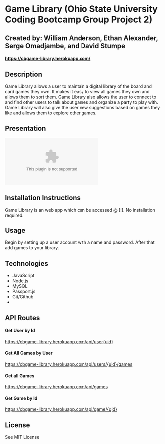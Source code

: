 # Game Library (Ohio State University Coding Bootcamp Group Project 2)
## Created by: William Anderson, Ethan Alexander, Serge Omadjambe, and David Stumpe
#### https://cbgame-library.herokuapp.com/

## Description

Game Library allows a user to maintain a digital library of the board and card games they own. It makes it easy to view all games they own and allows them to sort them. Game Library also allows the user to connect to and find other users to talk about games and organize a party to play with. Game Library will also give the user new suggestions based on games they like and allows them to explore other games. 

## Presentation
![Presentation](assets/slides.pptx "Presentation Slides")

## Installation Instructions

Game Library is an web app which can be accessed @ [!]. No installation required.

## Usage

Begin by setting up a user account with a name and password. After that add games to your library.

## Technologies
* JavaScript
* Node.js
* MySQL
* Passport.js
* Git/Github
* 

## API Routes

#### Get User by Id
https://cbgame-library.herokuapp.com/api/user{uid}
#### Get All Games by User
https://cbgame-library.herokuapp.com/api/users/{uid}/games
#### Get all Games
https://cbgame-library.herokuapp.com/api/games
#### Get Game by Id
https://cbgame-library.herokuapp.com/api/game/{gid}


## License

See MIT License